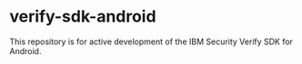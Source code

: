 # verify-sdk-android
This repository is for active development of the IBM Security Verify SDK for Android. 
